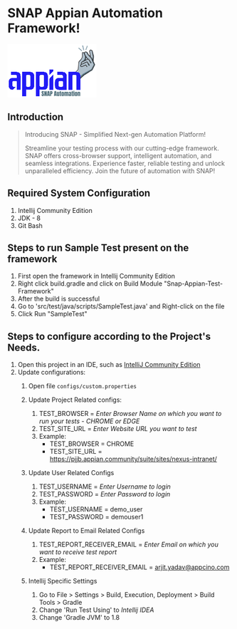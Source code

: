 # SNAP Appian Automation Framework!
![SnapLogo](./SnapLogo/logo.png)
## Introduction

> Introducing SNAP - Simplified Next-gen Automation Platform!
> 
> Streamline your testing process with our cutting-edge framework. SNAP offers cross-browser support, intelligent automation, and seamless integrations. 
> Experience faster, reliable testing and unlock unparalleled efficiency.
> Join the future of automation with SNAP!

## Required System Configuration
1. Intellij Community Edition
2. JDK - 8
3. Git Bash

## Steps to run Sample Test present on the framework
1. First open the framework in Intellij Community Edition
2. Right click build.gradle and click on Build Module "Snap-Appian-Test-Framework"
3. After the build is successful
4. Go to 'src/test/java/scripts/SampleTest.java' and Right-click on the file
5. Click Run "SampleTest"

## Steps to configure according to the Project's Needs.

1. Open this project in an IDE, such as [IntelliJ Community Edition](https://www.jetbrains.com/idea/download/#section=windows)
2. Update configurations:
   1. Open file `configs/custom.properties`
   2. Update Project Related configs:
      1. TEST_BROWSER = *Enter Browser Name on which you want to run your tests - CHROME or EDGE*
      2. TEST_SITE_URL = *Enter Website URL you want to test*
      3. Example:
         * TEST_BROWSER = CHROME
         * TEST_SITE_URL = https://pjjb.appian.community/suite/sites/nexus-intranet/

   3. Update User Related Configs
      1. TEST_USERNAME = *Enter Username to login*
      2. TEST_PASSWORD = *Enter Password to login*
      3. Example:
         * TEST_USERNAME = demo_user
         * TEST_PASSWORD = demouser1
   
   4. Update Report to Email Related Configs
      1. TEST_REPORT_RECEIVER_EMAIL = *Enter Email on which you want to receive test report*
      2. Example:
         * TEST_REPORT_RECEIVER_EMAIL = arjit.yadav@appcino.com

   5. Intellij Specific Settings
      1. Go to File > Settings > Build, Execution, Deployment > Build Tools > Gradle
      2. Change 'Run Test Using' to _Intellij IDEA_
      3. Change 'Gradle JVM' to 1.8
   

   

